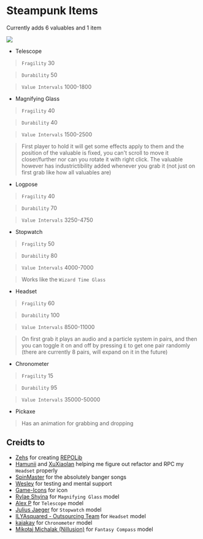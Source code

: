 # Steampunk Items

Currently adds 6 valuables and 1 item

![](https://i.imgur.com/nOqDYoS.png)

- Telescope

>`Fragility` 30

>`Durability` 50

>`Value Intervals` 1000-1800

- Magnifying Glass

>`Fragility` 40 

>`Durability` 40

>`Value Intervals` 1500-2500

> First player to hold it will get some effects apply to them and the position of the valuable is fixed, you can't scroll to move it closer/further nor can you rotate it with right click.
> The valuable however has industrictibility added whenever you grab it (not just on first grab like how all valuables are)

- Logpose

>`Fragility` 40

>`Durability` 70

>`Value Intervals` 3250-4750

- Stopwatch

>`Fragility` 50 

>`Durability` 80

>`Value Intervals` 4000-7000

> Works like the `Wizard Time Glass`

- Headset

>`Fragility` 60

>`Durability` 100

>`Value Intervals` 8500-11000

> On first grab it plays an audio and a particle system in pairs, and then you can toggle it on and off by pressing `E` to get one pair randomly (there are currently 8 pairs, will expand on it in the future)

- Chronometer

>`Fragility` 15

>`Durability` 95

>`Value Intervals` 35000-50000

- Pickaxe

> Has an animation for grabbing and dropping


## Creidts to

- [Zehs](https://thunderstore.io/c/repo/p/Zehs/) for creating [REPOLib](https://thunderstore.io/c/repo/p/Zehs/REPOLib/)
- [Hamunii](https://thunderstore.io/c/repo/p/Hamunii/) and [XuXiaolan](https://thunderstore.io/c/lethal-company/p/XuXiaolan/) helping me figure out refactor and RPC my `Headset` properly
- [SpinMaster](https://www.youtube.com/@djspinmaster2512) for the absolutely banger songs
- [Wesley](https://thunderstore.io/c/repo/p/Magic_Wesley/) for testing and mental support
- [Game-Icons](https://game-icons.net/) for icon
- [Rylae Shyina](https://sketchfab.com/3d-models/magnifying-glass-victorian-wooden-handle-aa27d07ebf114ecbaebff69e3ba888ad) for `Magnifying Glass` model
- [Alex P](https://sketchfab.com/3d-models/steampunk-telescope-eeae8668106246398fc7956d2fb225e5) for `Telescope` model
- [Julius Jaeger](https://sketchfab.com/3d-models/steampunk-stopwatch-6cb3680500ca468b8be3250aff3c4240) for `Stopwatch` model
- [ILYAsquared - Outsourcing Team](https://sketchfab.com/3d-models/steampunk-headphones-64b538e9983f45f18908f2a80251c072) for `Headset` model
- [kajakay](https://sketchfab.com/3d-models/steam-chronometer-00f6c41165624415b20445a1fcc38247) for `Chronometer` model
- [Mikołaj Michalak (Nillusion)](https://sketchfab.com/3d-models/fantasy-compass-7dfad2d3bfd447f1be97dace6a967531) for `Fantasy Compass` model